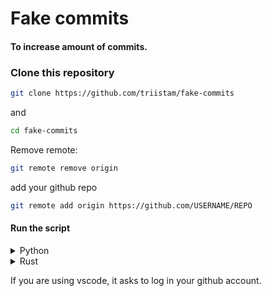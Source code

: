 # Fake commits

#### To increase amount of commits.

### Clone this repository
```bash
git clone https://github.com/triistam/fake-commits
```
and
```bash
cd fake-commits
```

Remove remote:
```bash
git remote remove origin
```
add your github repo
```bash
git remote add origin https://github.com/USERNAME/REPO
```

#### Run the script

<details>
<summary>Python</summary>

> You can change the number of commits on `main.py`
```bash
python main.py
```

</details>

<details>
<summary>Rust</summary>

> You can change the number of commits on `flood.rs`

Compile:
```bash
rustc flood.rs
```
Run:
```bash
./flood
```

</details>

If you are using vscode, it asks to log in your github account.
